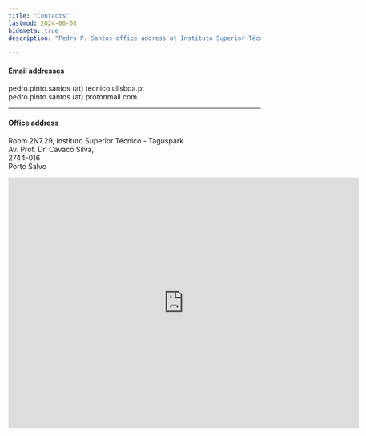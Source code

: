 ```yaml
---
title: "Contacts"
lastmod: 2024-06-08
hidemeta: true
description: "Pedro P. Santos office address at Instituto Superior Técnico."

---
```


#### Email addresses

pedro.pinto.santos (at) tecnico.ulisboa.pt\
pedro.pinto.santos (at) protonmail.com

---

#### Office address

Room 2N7.29, Instituto Superior Técnico - Taguspark\
Av. Prof. Dr. Cavaco Silva,\
2744-016\
Porto Salvo

<iframe src="https://www.google.com/maps/embed?pb=!1m18!1m12!1m3!1d3112.1627485120166!2d-9.3026572!3d38.7370274!2m3!1f0!2f0!3f0!3m2!1i1024!2i768!4f13.1!3m3!1m2!1s0xd1ecfb0af81d83f%3A0x5662866ed41a6d8c!2sInstituto%20Superior%20T%C3%A9cnico%20-%20Taguspark!5e0!3m2!1sen!2spt!4v1717856073924!5m2!1sen!2spt" width="700" height="500" style="border:0;" allowfullscreen="" loading="lazy" referrerpolicy="no-referrer-when-downgrade"></iframe>
